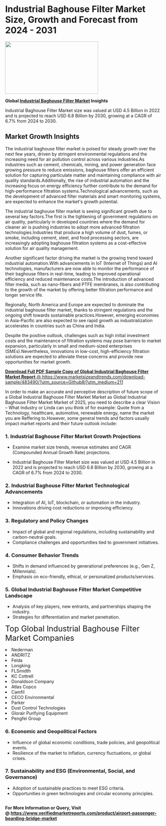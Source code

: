 <H1>Industrial Baghouse Filter Market Size, Growth and Forecast from 2024 - 2031</H1><img class="aligncenter size-medium wp-image-584254" src="https://thirdeyenews.in/wp-content/uploads/2024/09/Global-Market-Research-300x168.jpeg" alt="" width="300" height="168" /><p><strong>Global&nbsp;<a href="https://www.marketsizeandtrends.com/download-sample/483490/?utm_source=Github8j?utm_medium=211">Industrial Baghouse Filter Market</a> Insights</strong></p><p>Industrial Baghouse Filter Market size was valued at USD 4.5 Billion in 2022 and is projected to reach USD 6.8 Billion by 2030, growing at a CAGR of 6.7% from 2024 to 2030.</p><p><h2>Market Growth Insights</h2> The industrial baghouse filter market is poised for steady growth over the next few years, driven by stringent environmental regulations and the increasing need for air pollution control across various industries.As industries such as cement, chemicals, mining, and power generation face growing pressure to reduce emissions, baghouse filters offer an efficient solution for capturing particulate matter and maintaining compliance with air quality standards.Additionally, the rise of industrial automation and the increasing focus on energy efficiency further contribute to the demand for high-performance filtration systems.Technological advancements, such as the development of advanced filter materials and smart monitoring systems, are expected to enhance the market's growth potential.<a href="download-link" target="_blank"></a> <p>The industrial baghouse filter market is seeing significant growth due to several key factors.The first is the tightening of government regulations on air quality, particularly in developed countries where the demand for cleaner air is pushing industries to adopt more advanced filtration technologies.Industries that produce a high volume of dust, fumes, or smoke, including cement, steel, and food processing sectors, are increasingly adopting baghouse filtration systems as a cost-effective solution for air quality management.</p> <p>Another significant factor driving the market is the growing trend toward industrial automation.With advancements in IoT (Internet of Things) and AI technologies, manufacturers are now able to monitor the performance of their baghouse filters in real-time, leading to improved operational efficiency and reduced maintenance costs.The introduction of advanced filter media, such as nano-fibers and PTFE membranes, is also contributing to the growth of the market by offering better filtration performance and longer service life.</p> <p>Regionally, North America and Europe are expected to dominate the industrial baghouse filter market, thanks to stringent regulations and the ongoing shift towards sustainable practices.However, emerging economies in Asia-Pacific are also expected to see rapid growth as industrialization accelerates in countries such as China and India.</p> <p>Despite the positive outlook, challenges such as high initial investment costs and the maintenance of filtration systems may pose barriers to market expansion, particularly in small and medium-sized enterprises (SMEs).Nevertheless, innovations in low-cost, high-efficiency filtration solutions are expected to alleviate these concerns and provide new opportunities for market growth.</p> <a href="get-more-link" target="_blank"></p><p><span class=""><strong>Download Full PDF Sample Copy of Global Industrial Baghouse Filter Market Report</strong> @ <a href="https://www.marketsizeandtrends.com/download-sample/483490/?utm_source=Github8j?utm_medium=211" target="_blank">https://www.marketsizeandtrends.com/download-sample/483490/?utm_source=Github8j?utm_medium=211</a></span></p><p>In order to make an accurate and perceptive description of future scope of a Global&nbsp;Industrial Baghouse Filter Market Market as Global&nbsp;Industrial Baghouse Filter Market Market of 2025, you need to describe a clear Vision &ndash; What Industry or Linda can you think of for example: Quote from a Technology, healthcare, automotive, renewable energy, name the market you are Reffering to.However, some general trends and factors usually impact market reports and their future outlook include:</p><h3>1.&nbsp;<strong>Industrial Baghouse Filter Market Growth Projections</strong></h3><ul><li>Examine market size trends, revenue estimates and CAGR (Compounded Annual Growth Rate) projections.</li><li><p>Industrial Baghouse Filter Market size was valued at USD 4.5 Billion in 2022 and is projected to reach USD 6.8 Billion by 2030, growing at a CAGR of 6.7% from 2024 to 2030.</p></li></ul><h3>2.&nbsp;<strong>Industrial Baghouse Filter Market Technological Advancements</strong></h3><ul><li>Integration of AI, IoT, blockchain, or automation in the industry.</li><li>Innovations driving cost reductions or improving efficiency.</li></ul><h3>3.&nbsp;<strong>Regulatory and Policy Changes</strong></h3><ul><li>Impact of global and regional regulations, including sustainability and carbon-neutral goals.</li><li>Compliance challenges and opportunities tied to government initiatives.</li></ul><h3>4.&nbsp;<strong>Consumer Behavior Trends</strong></h3><ul><li>Shifts in demand influenced by generational preferences (e.g., Gen Z, Millennials).</li><li>Emphasis on eco-friendly, ethical, or personalized products/services.</li></ul><h3>5.&nbsp;<strong>Global Industrial Baghouse Filter Market Competitive Landscape</strong></h3><ul><li>Analysis of key players, new entrants, and partnerships shaping the industry.</li><li>Strategies for differentiation and market penetration.</li></ul><p data-pm-slice="1 1 []"><span style="color: inherit; font-family: inherit; font-size: 25px;">Top Global Industrial Baghouse Filter Market Companies</span></p><div class="" data-test-id=""><p><li>Nederman</li><li> ANDRITZ</li><li> Feida</li><li> Longking</li><li> FLSmidth</li><li> KC Cottrell</li><li> Donaldson Company</li><li> Atlas Copco</li><li> Camfil</li><li> CECO Environmental</li><li> Parker</li><li> Dust Control Technologies</li><li> Glorair Purifying Equipment</li><li> Pengfei Group</li></p></div><h3>6.&nbsp;<strong>Economic and Geopolitical Factors</strong></h3><ul><li>Influence of global economic conditions, trade policies, and geopolitical events.</li><li>Resilience of the market to inflation, currency fluctuations, or global crises.</li></ul><h3>7.&nbsp;<strong>Sustainability and ESG (Environmental, Social, and Governance)</strong></h3><ul><li>Adoption of sustainable practices to meet ESG criteria.</li><li>Opportunities in green technologies and circular economy principles.</li></ul><h2><strong style="font-size: 14px;">For More Information or Query, Visit @&nbsp;</strong><a style="background-color: #ffffff; font-size: 14px;" href="https://www.marketsizeandtrends.com/report/industrial-baghouse-filter-market/" target="_blank">https://www.verifiedmarketreports.com/product/airport-passenger-boarding-bridge-market</a></h2>